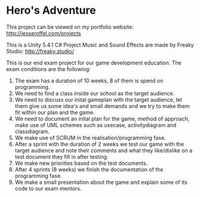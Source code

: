 # Hero's Adventure

This project can be viewed on my portfolio website: http://jesseroffel.com/projects

This is a Unity 5.4.1 C# Project
Music and Sound Effects are made by Freaky Studio: http://freaky.studio/

This is our end exam project for our game development education. 
The exam conditions are the following:

1. The exam has a duration of 10 weeks, 8 of them is spend on programming.
2. We need to find a class inside our school as the target audience.
3. We need to discuss our inital gameplan with the target audience,
let them give us some idea's and small demands and we try to make them
fit within our plan and the game.
4. We need to document an inital plan for the game, method of approach,
make use of UML schemes such as usecase, activitydiagram and classdiagram.
5. We make use of SCRUM in the realisation/programming fase.
6. After a sprint with the duration of 2 weeks we test our game with the 
target audience and note their comments and what they like/dislike on a
test document they fill in after testing.
7. We make new priorities based on the test documents.
8. After 4 sprints (8 weeks) we finish the documentation of the programming fase.
9. We make a small presentation about the game and explain some of its code to
our exam mentors.

